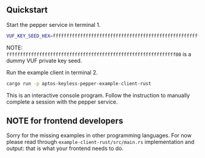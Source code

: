 ## Quickstart

Start the pepper service in terminal 1.
```bash
VUF_KEY_SEED_HEX=ffffffffffffffffffffffffffffffffffffffffffffffffffffffffffffffff cargo run -p aptos-keyless-pepper-service
```
NOTE: `ffffffffffffffffffffffffffffffffffffffffffffffffffffffffffffff00` is a dummy VUF private key seed.

Run the example client in terminal 2.
```bash
cargo run -p aptos-keyless-pepper-example-client-rust
```
This is an interactive console program.
Follow the instruction to manually complete a session with the pepper service.

## NOTE for frontend developers
Sorry for the missing examples in other programming languages.
For now please read through `example-client-rust/src/main.rs` implementation and output:
that is what your frontend needs to do.
